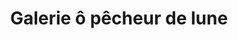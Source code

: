 ---
title: "Galerie ô pêcheur de lune"
url: /saint-sever/galerie-o-pecheur-de-lune/
shop: Antiquitäten
---